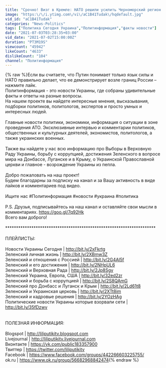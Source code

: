 ```yaml
---
title: "Срочно! Визг в Кремле: НАТО решили усилить Черноморский регион в районе Крыма"
image: "https:\/\/i.ytimg.com\/vi\/aC1B41Tudak\/hqdefault.jpg"
vid_id: "aC1B41Tudak"
categories: "News-Politics"
tags: ["Политика Сегодня Украина","Политинформация","факты новости"]
date: "2021-07-03T03:28:35+03:00"
vid_date: "2021-07-02T15:00:00Z"
duration: "PT3M19S"
viewcount: "45942"
likeCount: "4633"
dislikeCount: "104"
channel: "Политинформация"
---
```

{% raw %}Если вы считаете, что Путин понимает только язык силы и НАТО правильно делает, что ее демонстрирует возле границ России – нажмите лайк.<br />Политинформация - это новости Украины, где собраны удивительные факты и ответы на разные вопросы.<br />На нашем проекте вы найдете интересные мнения, высказывания, подборки политиков, политологов, экспертов и просто умных и интересных людей.<br /><br />Главные новости политики, экономики, информация о ситуации в зоне проведения АТО. Эксклюзивные интервью и комментарии политиков, общественных и культурных деятелей, экономистов, политологов,  а также украинских военных.<br /><br />Также вы найдете у нас всю информацию про Выборы в Верховную Раду Украины, борьбу с коррупцией, достижения Зеленского в вопросе мира на Донбассе, Луганске и в Крыму, о Украинской Православной церкви и главное - возрождение Украины из пепла.<br /><br />Добро пожаловать на наш проект! <br />Будем благодарны за подписку на канал и за Вашу активность в виде лайков и комментариев под видео.<br /><br />Ищите нас  #Политинформация #новости #украина #политика<br /><br />P.S. Друзья, подписывайтесь на наш канал и оставляйте свои мысли в комментариях. <a rel="nofollow" target="blank" href="https://goo.gl/7q92Hk">https://goo.gl/7q92Hk</a><br />Всего вам доброго!<br /><br />*********************************************************************<br /><br />ПЛЕЙЛИСТЫ:<br /><br />Новости Украины Сегодня | <a rel="nofollow" target="blank" href="http://bit.ly/2xFkrtg">http://bit.ly/2xFkrtg</a><br />Зеленский личная жизнь | <a rel="nofollow" target="blank" href="http://bit.ly/2XBmw3Z">http://bit.ly/2XBmw3Z</a><br />Зеленский и отношения с Россией | <a rel="nofollow" target="blank" href="http://bit.ly/2G4Al5f">http://bit.ly/2G4Al5f</a><br />Зеленский и его достижения | <a rel="nofollow" target="blank" href="http://bit.ly/2NHpUL6">http://bit.ly/2NHpUL6</a><br />Зеленский и Верховная Рада | <a rel="nofollow" target="blank" href="http://bit.ly/2Jp8Sgy">http://bit.ly/2Jp8Sgy</a><br />Зеленский Украина, Европа, США | <a rel="nofollow" target="blank" href="http://bit.ly/32ed2zr">http://bit.ly/32ed2zr</a><br />Зеленский и борьба с коррупцией | <a rel="nofollow" target="blank" href="http://bit.ly/2S8QAmG">http://bit.ly/2S8QAmG</a><br />Зеленский про Донбасс и Луганск и Крым | <a rel="nofollow" target="blank" href="http://bit.ly/2Ld61t8">http://bit.ly/2Ld61t8</a><br />Зеленский и Украинская церковь | <a rel="nofollow" target="blank" href="http://bit.ly/2XTt8im">http://bit.ly/2XTt8im</a><br />Зеленский и кадровые решения | <a rel="nofollow" target="blank" href="http://bit.ly/2YOzHAg">http://bit.ly/2YOzHAg</a><br />Политические новости Украины которые взорвали сети | <a rel="nofollow" target="blank" href="http://bit.ly/35fDzwv">http://bit.ly/35fDzwv</a><br /><br /><br />ПОЛЕЗНАЯ ИНФОРМАЦИЯ:<br /><br />Blogspot | <a rel="nofollow" target="blank" href="http://liliputikitv.blogspot.com">http://liliputikitv.blogspot.com</a><br />Livejournal | <a rel="nofollow" target="blank" href="http://liliputikitv.livejournal.com">http://liliputikitv.livejournal.com</a><br />Вконтакте | <a rel="nofollow" target="blank" href="https://vk.com/public183357900">https://vk.com/public183357900</a><br />Твиттер | <a rel="nofollow" target="blank" href="https://twitter.com/liliputikitv">https://twitter.com/liliputikitv</a><br />Facebook | <a rel="nofollow" target="blank" href="https://www.facebook.com/groups/442266603225755/">https://www.facebook.com/groups/442266603225755/</a><br />ok.ru | <a rel="nofollow" target="blank" href="https://www.ok.ru/group/56682968842474">https://www.ok.ru/group/56682968842474</a>{% endraw %}

